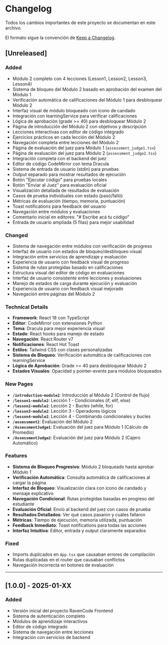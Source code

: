 
# Changelog

Todos los cambios importantes de este proyecto se documentan en este archivo.

El formato sigue la convención de [Keep a Changelog](https://keepachangelog.com/en/1.0.0/).

## [Unreleased]
### Added
- Módulo 2 completo con 4 lecciones (Lesson1, Lesson2, Lesson3, Lesson4)
- Sistema de bloqueo del Módulo 2 basado en aprobación del examen del Módulo 1
- Verificación automática de calificaciones del Módulo 1 para desbloquear Módulo 2
- Interfaz visual de módulo bloqueado con icono de candado
- Integración con learningService para verificar calificaciones
- Lógica de aprobación (grade >= 40) para desbloquear Módulo 2
- Página de introducción del Módulo 2 con objetivos y descripción
- Lecciones interactivas con editor de código integrado
- Ejercicios prácticos en cada lección del Módulo 2
- Navegación completa entre lecciones del Módulo 2
- Página de evaluación del juez para Módulo 1 (`assessment_judge1.tsx`)
- Página de evaluación del juez para Módulo 2 (`assessment_judge2.tsx`)
- Integración completa con el backend del juez
- Editor de código CodeMirror con tema Dracula
- Sistema de entrada de usuario (stdin) para pruebas
- Output separado para mostrar resultados de ejecución
- Botón "Ejecutar código" para pruebas locales
- Botón "Enviar al Juez" para evaluación oficial
- Visualización detallada de resultados de evaluación
- Casos de prueba individuales con estado (pasó/falló)
- Métricas de evaluación (tiempo, memoria, puntuación)
- Toast notifications para feedback del usuario
- Navegación entre módulos y evaluaciones
- Comentario inicial en editores: "# Escribe acá tu código"
- Entrada de usuario ampliada (5 filas) para mejor usabilidad

### Changed
- Sistema de navegación entre módulos con verificación de progreso
- Interfaz de usuario con estados de bloqueo/desbloqueo visual
- Integración entre servicios de aprendizaje y evaluación
- Experiencia de usuario con feedback visual de progreso
- Sistema de rutas protegidas basado en calificaciones
- Estructura visual del editor de código en evaluaciones
- Interfaz de usuario consistente entre lecciones y evaluaciones
- Manejo de estados de carga durante ejecución y evaluación
- Experiencia de usuario con feedback visual mejorado
- Navegación entre páginas del Módulo 2

### Technical Details
- **Framework**: React 18 con TypeScript
- **Editor**: CodeMirror con extensiones Python
- **Tema**: Dracula para mejor experiencia visual
- **Estado**: React hooks para manejo de estado
- **Navegación**: React Router v7
- **Notificaciones**: React Hot Toast
- **Estilos**: Tailwind CSS con clases personalizadas
- **Sistema de Bloqueo**: Verificación automática de calificaciones con learningService
- **Lógica de Aprobación**: Grade >= 40 para desbloquear Módulo 2
- **Estados Visuales**: Opacidad y pointer-events para módulos bloqueados

### New Pages
- **`/introduction-module2`**: Introducción al Módulo 2 (Control de flujo)
- **`/lesson1-module2`**: Lección 1 - Condicionales (if, elif, else)
- **`/lesson2-module2`**: Lección 2 - Bucles (while, for)
- **`/lesson3-module2`**: Lección 3 - Operadores lógicos
- **`/lesson4-module2`**: Lección 4 - Combinando condicionales y bucles
- **`/assessment2`**: Evaluación del Módulo 2
- **`/AssessmentJudge1`**: Evaluación del juez para Módulo 1 (Cálculo de Promedio)
- **`/AssessmentJudge2`**: Evaluación del juez para Módulo 2 (Cajero Automático)

### Features
- **Sistema de Bloqueo Progresivo**: Módulo 2 bloqueado hasta aprobar Módulo 1
- **Verificación Automática**: Consulta automática de calificaciones al cargar la página
- **Interfaz de Bloqueo**: Visualización clara con icono de candado y mensaje explicativo
- **Navegación Condicional**: Rutas protegidas basadas en progreso del estudiante
- **Evaluación Oficial**: Envío al backend del juez con casos de prueba
- **Resultados Detallados**: Ver qué casos pasaron y cuáles fallaron
- **Métricas**: Tiempo de ejecución, memoria utilizada, puntuación
- **Feedback Inmediato**: Toast notifications para todas las acciones
- **Interfaz Intuitiva**: Editor, entrada y output claramente separados

### Fixed
- Imports duplicados en `App.tsx` que causaban errores de compilación
- Rutas duplicadas en el router que causaban conflictos
- Navegación incorrecta en botones de evaluación

---

## [1.0.0] - 2025-01-XX
### Added
- Versión inicial del proyecto RavenCode Frontend
- Sistema de autenticación completo
- Módulos de aprendizaje interactivos
- Editor de código integrado
- Sistema de navegación entre lecciones
- Integración con servicios de backend 

